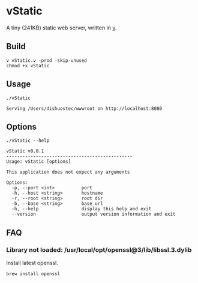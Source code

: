 # vStatic

A tiny (241KB) static web server, written in [v](https://vlang.io/).

## Build

```shell
v vStatic.v -prod -skip-unused
chmod +x vStatic 
```

## Usage
```
./vStatic

Serving /Users/dishuostec/wwwroot on http://localhost:8080
```

## Options
```shell
./vStatic --help

vStatic v0.0.1
-----------------------------------------------
Usage: vStatic [options]

This application does not expect any arguments

Options:
  -p, --port <int>          port
  -h, --host <string>       hostname
  -r, --root <string>       root dir
  -b, --base <string>       base url
  -h, --help                display this help and exit
  --version                 output version information and exit
  ```

## FAQ

### Library not loaded: /usr/local/opt/openssl@3/lib/libssl.3.dylib

Install latest openssl.
```shell
brew install openssl
```